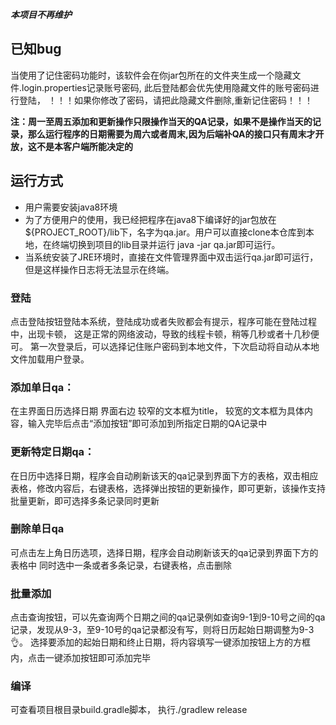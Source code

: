 ***本项目不再维护***
## 已知bug
当使用了记住密码功能时，该软件会在你jar包所在的文件夹生成一个隐藏文件.login.properties记录账号密码, 此后登陆都会优先使用隐藏文件的账号密码进行登陆， ！！！如果你修改了密码，请把此隐藏文件删除,重新记住密码！！！


**注：周一至周五添加和更新操作只限操作当天的QA记录，如果不是操作当天的记录，那么运行程序的日期需要为周六或者周末,因为后端补QA的接口只有周末才开放，这不是本客户端所能决定的**
## 运行方式
- 用户需要安装java8环境
- 为了方便用户的使用，我已经把程序在java8下编译好的jar包放在${PROJECT_ROOT}/lib下，名字为qa.jar。用户可以直接clone本仓库到本地，在终端切换到项目的lib目录并运行 java -jar qa.jar即可运行。
- 当系统安装了JRE环境时，直接在文件管理界面中双击运行qa.jar即可运行，但是这样操作日志将无法显示在终端。


### 登陆
点击登陆按钮登陆本系统，登陆成功或者失败都会有提示，程序可能在登陆过程中，出现卡顿，
这是正常的网络波动，导致的线程卡顿，稍等几秒或者十几秒便可。
第一次登录后，可以选择记住账户密码到本地文件，下次启动将自动从本地文件加载用户登录。


### 添加单日qa：
在主界面日历选择日期
界面右边 较窄的文本框为title，
较宽的文本框为具体内容，输入完毕后点击“添加按钮”即可添加到所指定日期的QA记录中


### 更新特定日期qa：
在日历中选择日期，程序会自动刷新该天的qa记录到界面下方的表格，双击相应表格，修改内容后，右键表格，选择弹出按钮的更新操作，即可更新，该操作支持批量更新，即可选择多条记录同时更新

### 删除单日qa
可点击左上角日历选项，选择日期，程序会自动刷新该天的qa记录到界面下方的表格中
同时选中一条或者多条记录，右键表格，点击删除

### 批量添加
点击查询按钮，可以先查询两个日期之间的qa记录例如查询9-1到9-10号之间的qa记录，发现从9-3，至9-10号的qa记录都没有写，则将日历起始日期调整为9-3👌。
选择要添加的起始日期和终止日期，将内容填写一键添加按钮上方的方框内，点击一键添加按钮即可添加完毕

### 编译
可查看项目根目录build.gradle脚本， 执行./gradlew release 

